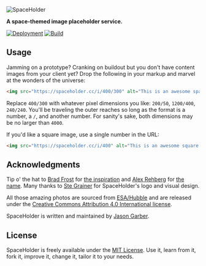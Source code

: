 <img src="https://repository-images.githubusercontent.com/47727289/5a63ef3c-5e9b-4d0d-ae24-fd5ba415b32b" alt="SpaceHolder">

**A space-themed image placeholder service.**

[![Deployment](https://img.shields.io/netlify/880d9662-da7f-4f3a-b883-4bed09ddbfec?logo=netlify&style=for-the-badge)](https://app.netlify.com/sites/spaceholder-cc/deploys)
[![Build](https://img.shields.io/github/actions/workflow/status/jgarber623/spaceholder.cc/ci.yml?branch=main&logo=github&style=for-the-badge)](https://github.com/jgarber623/spaceholder.cc/actions/workflows/ci.yml)

## Usage

Jamming on a prototype? Cranking on buildout but you don't have content images from your client yet? Drop the following in your markup and marvel at the wonders of the universe:

```html
<img src="https://spaceholder.cc/i/400/300" alt="This is an awesome spaceholder!">
```

Replace `400/300` with whatever pixel dimensions you like: `200/50`, `1200/400`, `240/240`. You'll be traveling the outer reaches so long as the format is a number, a `/`, and another number. For sanity's sake, both dimensions may be no larger than `4000`.

If you'd like a square image, use a single number in the URL:

```html
<img src="https://spaceholder.cc/i/400" alt="This is an awesome square spaceholder!">
```

## Acknowledgments

Tip o' the hat to [Brad Frost](https://twitter.com/brad_frost) for [the inspiration](https://twitter.com/brad_frost/status/674668640915087360) and [Alex Rehberg](https://twitter.com/alex_rehberg) for [the name](https://twitter.com/alex_rehberg/status/674668731272794112). Many thanks to [Ste Grainer](https://twitter.com/stegrainer) for SpaceHolder's logo and visual design.

All those amazing photos are sourced from [ESA/Hubble](https://esahubble.org) and are released under the [Creative Commons Attribution 4.0 International license](http://creativecommons.org/licenses/by/4.0/).

SpaceHolder is written and maintained by [Jason Garber](https://sixtwothree.org).

## License

SpaceHolder is freely available under the [MIT License](https://opensource.org/licenses/MIT). Use it, learn from it, fork it, improve it, change it, tailor it to your needs.
